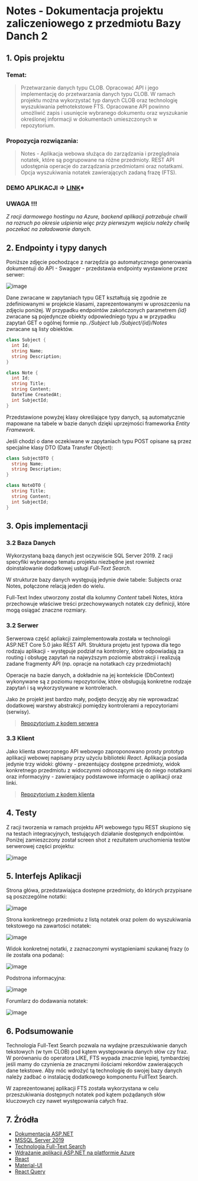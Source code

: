 # Notes - Dokumentacja projektu zaliczeniowego z przedmiotu Bazy Danch 2

## 1. Opis projektu

### Temat:
> Przetwarzanie danych typu CLOB. Opracować API i jego implementację do przetwarzania danych typu CLOB. W ramach projektu można wykorzystać typ danych CLOB oraz technologię wyszukiwania pełnotekstowe FTS. Opracowane API powinno umożliwić zapis i usunięcie wybranego dokumentu oraz wyszukanie określonej informacji w dokumentach umieszczonych w repozytorium.

### Propozycja rozwiązania:

> Notes - Aplikacja webowa służąca do zarządzania i przeglądnaia notatek, które są pogrupowane na różne przedmioty. REST API udostępnia operacje do zarządzania przedmiotami oraz notatkami. Opcja wyszukiwania notatek zawierających zadaną frazę (FTS).

### DEMO APLIKACJI => [LINK](https://fadikk367.github.io/Notes-client)*
### **UWAGA !!!**
*Z racji darmowego hostingu na Azure, backend aplikacji potrzebuje chwili na rozruch po okresie uśpienia więc przy pierwszym wejściu należy chwilę poczekać na załadowanie danych.*

## 2. Endpointy i typy danych

Poniższe zdjęcie pochodzące z narzędzia go automatycznego generowania dokumentuji do API - Swagger - przedstawia endpointy wystawione przez serwer:

![image](doc/swagger-endpoints.png)

Dane zwracane w zapytaniach typu GET kształtują się zgodnie ze zdefiniowanymi w projekcie klasami, zaprezentowanymi w uproszczeniu na zdjęciu poniżej. W przypadku endpointów zakończonych parametrem *{id}* zwracane są pojedyncze obiekty odpowiedniego typu a w przypadku zapytań GET o ogólnej formie np. */Subject* lub */Subject/{id}/Notes* zwracane są listy obiektów.

```c#
class Subject {
  int Id;
  string Name;
  string Description;
}

class Note {
  int Id;
  string Title;
  string Content;
  DateTime CreatedAt;
  int SubjectId;
}
```

Przedstawione powyżej klasy określające typy danych, są automatycznie mapowane na tabele w bazie danych dzięki uprzejmości frameworka *Entity Framework*.

Jeśli chodzi o dane oczekiwane w zapytaniach typu POST opisane są przez specjalne klasy DTO (Data Transfer Object):

```c#
class SubjectDTO {
  string Name;
  string Description;
}

class NoteDTO {
  string Title;
  string Content;
  int SubjectId;
}
```

## 3. Opis implementacji

### 3.2 Baza Danych

Wykorzystaną bazą danych jest oczywiście SQL Server 2019. Z racji specyfiki wybranego tematu projektu niezbędne jest rownież doinstalowanie dodatkowej usługi *Full-Text Search*.

W strukturze bazy danych występują jedynie dwie tabele: Subjects oraz Notes, połączone relacją jeden do wielu.

Full-Text Index utworzony został dla kolumny *Content* tabeli Notes, która przechowuje właściwe treści przechowywanych notatek czy definicji, które mogą osiągać znaczne rozmiary.

### 3.2 Serwer

Serwerowa część apliakcji zaimplementowała została w technologii ASP.NET Core 5.0 jako REST API. Struktura projetu jest typowa dla tego rodzaju aplikacji - występuje podział na kontrolery, które odpowiadają za routing i obsługę zapytań na najwyższym poziomie abstrakcji i realizują zadane fragmenty API (np. opracje na notatkach czy przedmiotach)

Operacje na bazie danych, a dokładnie na jej kontekście (DbContext) wykonywane są z poziomu repozytoriów, które obsługują konkretne rodzaje zapytań i są wykorzystywane w kontrolerach.

Jako że projekt jest bardzo mały, podjęto decyzję aby nie wprowadzać dodatkowej warstwy abstrakcji pomiędzy kontrolerami a repozytoriami (serwisy).

> [Repozytorium z kodem serwera](https://github.com/Fadikk367/Notes-server)

### 3.3 Klient

Jako klienta stworzonego API webowgo zaproponowano prosty prototyp aplikacji webowej napisany przy użyciu biblioteki *React*. Aplikacja posiada jedynie trzy widoki: główny - prezentujący dostępne przedmioty, widok konkretnego przedmiotu z widoczynmi odnoszącymi się do niego notatkami oraz informacyjny - zawierajacy podstawowe informacje o aplikacji oraz linki.

> [Repozytorium z kodem klienta](https://github.com/Fadikk367/Notes-client)

##  4. Testy

Z racji tworzenia w ramach projektu API webowego typu REST skupiono się na testach integracyjnych, testujących działanie dostępnych endpointów. Poniżej zamieszczony został screen shot z rezultatem uruchomienia testów serwerowej części projektu:

![image](doc/integration-tests-result.png)


## 5. Interfejs Aplikacji


Strona główa, przedstawiająca dostepne przedmioty, do których przypisane są poszczególne notatki:

![image](doc/home-page.png)

Strona konkretnego przedmiotu z listą notatek oraz polem do wyszukiwania tekstowego na zawartości notatek:

![image](doc/subject-page.png)

Widok konkretnej notatki, z zaznaczonymi wystąpieniami szukanej frazy (o ile została ona podana):

![image](doc/note-details.png)

Podstrona informacyjna:

![image](doc/about-page.png)

Forumlarz do dodawania notatek:

![image](doc/add-note-form.png)

## 6. Podsumowanie

Technologia Full-Text Search pozwala na wydajne przeszukiwanie danych tekstowych (w tym CLOB) pod kątem występowania danych słów czy fraz. W porównaniu do operatora LIKE, FTS wypada znacznie lepiej, tymbardziej jeśli mamy do czynienia ze znacznymi ilościami rekordów zawierających dane tekstowe. Aby móc wdrożyć tą technologię do swojej bazy danych należy zadbać o instalację dodatkowego komponentu FullText Search.

W zaprezentowanej aplikacji FTS została wykorzystana w celu przeszukiwania dostępnych notatek pod kątem pożądanych słów kluczowych czy nawet występowania całych fraz.

## 7. Źródła
 * [Dokumentacja ASP.NET](https://docs.microsoft.com/pl-pl/aspnet/core/?view=aspnetcore-5.0)
 * [MSSQL Server 2019](https://www.microsoft.com/pl-pl/sql-server/sql-server-2019)
 * [Technologia Full-Text Search](https://docs.microsoft.com/en-us/sql/relational-databases/search/full-text-search?view=sql-server-ver15)
 * [Wdrażanie aplikacji ASP.NET na platformie Azure](https://docs.microsoft.com/pl-pl/azure/app-service/app-service-web-tutorial-dotnet-sqldatabase)
 * [React](https://pl.reactjs.org/)
 * [Material-UI](https://material-ui.com/)
 * [React Query](https://react-query.tanstack.com/)
